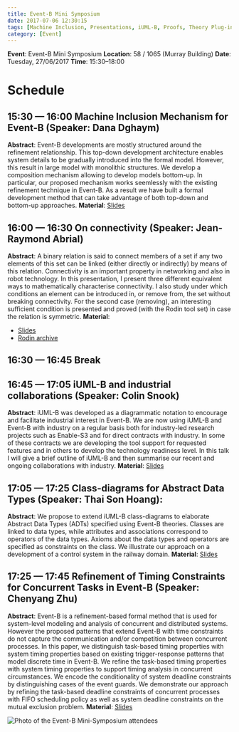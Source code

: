 ```yaml
---
title: Event-B Mini Symposium
date: 2017-07-06 12:30:15
tags: [Machine Inclusion, Presentations, iUML-B, Proofs, Theory Plug-in, Timing Constraints, Rodin archives]
category: [Event]
---
```


**Event**: Event-B Mini Symposium
**Location**: 58 / 1065 (Murray Building)
**Date**: Tuesday, 27/06/2017
**Time**: 15:30–18:00
 
# Schedule #
## 15:30 — 16:00 Machine Inclusion Mechanism for Event-B (Speaker: Dana Dghaym) ##
**Abstract**: Event-B developments are mostly structured around the refinement relationship.  This top-down development architecture enables system details to be gradually introduced into the formal model.  However, this result in large model with monolithic structures.  We develop a composition mechanism allowing to develop models bottom-up.  In particular, our proposed mechanism works seemlessly with the existing refinement technique in Event-B.  As a result we have built a formal development method that can take advantage of both top-down and bottom-up approaches.
**Material**: [Slides](/media_bin/170627-Event-BMiniSymposium/Dghyam-MachineInclusion.pdf)

## 16:00 — 16:30 On connectivity (Speaker: Jean-Raymond Abrial) ##
**Abstract**: A binary relation is said to connect members of a set if any two elements of this set can be linked (either directly or indirectly) by means of this relation. Connectivity is an important property in networking and also in robot technology. In this presentation, I present three different equivalent ways to mathematically characterise connectivity. I also study under which conditions an element can be introduced in, or remove from, the set without breaking connectivity. For the second case (removing), an interesting sufficient condition is presented and proved (with the Rodin tool set) in case the relation is symmetric. 
**Material**:
- [Slides](/media_bin/170627-Event-BMiniSymposium/Abrial-A_sld_connectivity.pdf)
- [Rodin archive](/media_bin/170627-Event-BMiniSymposium/Abrial-6_connectivity.zip)

## 16:30 — 16:45 Break ##

## 16:45 — 17:05 iUML-B and industrial collaborations (Speaker: Colin Snook) ##
**Abstract**: iUML-B was developed as a diagrammatic notation to encourage and facilitate industrial interest in Event-B. We are now using iUML-B and Event-B with industry on a regular basis both for industry-led research projects such as Enable-S3 and for direct contracts with industry. In some of these contracts we are developing the tool support for requested features and in others to develop the technology readiness level. In this talk I will give a brief outline of iUML-B and then summarise our recent and ongoing collaborations with industry.
**Material**: [Slides](/media_bin/170627-Event-BMiniSymposium/Snook-miniSymposium.pptx)

## 17:05 — 17:25 Class-diagrams for Abstract Data Types (Speaker: Thai Son Hoang): ##
**Abstract**: We propose to extend iUML-B class-diagrams to elaborate Abstract Data Types (ADTs) specified using Event-B theories.  Classes are linked to data types, while attributes and associations correspond to operators of the data types. Axioms about the data types and operators are specified as constraints on the class.  We illustrate our approach on a development of a control system in the railway domain.
**Material**: [Slides](/media_bin/170627-Event-BMiniSymposium/Hoang-iUMLB_Theory.pdf)

## 17:25 — 17:45 Refinement of Timing Constraints for Concurrent Tasks in Event-B (Speaker: Chenyang Zhu) ##
**Abstract**: Event-B is a refinement-based formal method that is used for system-level modeling and analysis of concurrent and distributed systems. However the proposed patterns that extend Event-B with time constraints do not capture the communication and/or competition between concurrent processes. In this paper, we distinguish task-based timing properties with system timing properties based on existing trigger-response patterns that model discrete time in Event-B. We refine the task-based timing properties with system timing properties to support timing analysis in concurrent circumstances. We encode the conditionality of system deadline constraints by distinguishing cases of the event guards. We demonstrate our approach by refining the task-based deadline constraints of concurrent processes with FIFO scheduling policy as well as system deadline constraints on the mutual exclusion problem.
**Material**: [Slides](/media_bin/170627-Event-BMiniSymposium/Zhu-TimingConstraints.pptx)

![Photo of the Event-B Mini-Symposium attendees](/media_bin/170627-Event-BMiniSymposium/photo.jpg)
